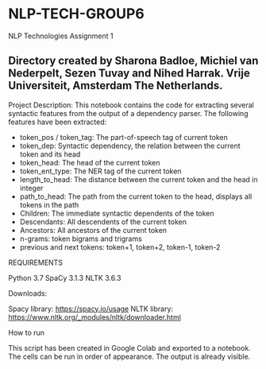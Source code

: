 # NLP-TECH-GROUP6

NLP Technologies 
Assignment 1

Directory created by Sharona Badloe, Michiel van Nederpelt, Sezen Tuvay and Nihed Harrak.
Vrije Universiteit, Amsterdam The Netherlands. 
----------------------------------------------------------------------------------------------------------------

Project Description:
This notebook contains the code for extracting several syntactic features from the output of a dependency parser. 
The following features have been extracted:

- token_pos / token_tag: The part-of-speech tag of current token
- token_dep: Syntactic dependency, the relation between the current token and its head
- token_head: The head of the current token
- token_ent_type: The NER tag of the current token
- length_to_head: The distance between the current token and the head in integer
- path_to_head: The path from the current token to the head, displays all tokens in the path
- Children: The immediate syntactic dependents of the token
- Descendants: All descendents of the current token
- Ancestors: All ancestors of the current token
- n-grams: token bigrams and trigrams
- previous and next tokens: token+1, token+2, token-1, token-2

REQUIREMENTS

Python 3.7
SpaCy 3.1.3
NLTK 3.6.3

Downloads:

Spacy library: https://spacy.io/usage
NLTK library: https://www.nltk.org/_modules/nltk/downloader.html


How to run

This script has been created in Google Colab and exported to a notebook. 
The cells can be run in order of appearance. The output is already visible.
